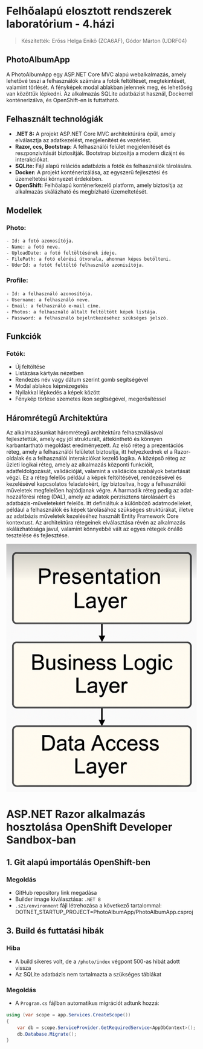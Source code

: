 # Felhőalapú elosztott rendszerek laboratórium - 4.házi

>Készítették: Erőss Helga Enikő (ZCA6AF), Gódor Márton (UDRF04)

## PhotoAlbumApp
A PhotoAlbumApp egy ASP.NET Core MVC alapú webalkalmazás, amely lehetővé teszi a felhasználók számára a fotók feltöltését, megtekintését, valamint törlését. A fényképek modal ablakban jelennek meg, és lehetőség van közöttük lépkedni. Az alkalmazás SQLite adatbázist használ, Dockerrel konténerizálva, és OpenShift-en is futtatható.

## Felhasznált technológiák
- **.NET 8:** A projekt ASP.NET Core MVC architektúrára épül, amely elválasztja az adatkezelést, megjelenítést és vezérlést.
- **Razor, ccs, Bootstrap:** A felhasználói felület megjelenítését és reszponzivitását biztosítják. Bootstrap biztosítja a modern dizájnt és interakciókat.
- **SQLite:** Fájl alapú relációs adatbázis a fotók és felhasználók tárolására.
- **Docker:** A projekt konténerizálása, az egyszerű fejlesztési és üzemeltetési környezet érdekében.
- **OpenShift:** Felhőalapú konténerkezelő platform, amely biztosítja az alkalmazás skálázható és megbízható üzemeltetését.

## Modellek
### Photo:
    - Id: a fotó azonosítója.
    - Name: a fotó neve.
    - UploadDate: a fotó feltöltésének ideje.
    - FilePath: a fotó elérési útvonala, ahonnan képes betölteni.
    - UderId: a fotót feltöltő felhasználó azonisítója.
### Profile:
    - Id: a felhasználó azonosítója.
    - Username: a felhasználó neve.
    - Email: a felhasználó e-mail címe.
    - Photos: a felhasználó általt feltöltött képek listája.
    - Password: a felhasználó bejelntkezéséhez szükséges jelszó.

## Funkciók
### Fotók:
- Új feltöltése
- Listázása kártyás nézetben
- Rendezés név vagy dátum szerint gomb segítségével
- Modal ablakos képnézegetés
- Nyilakkal lépkedés a képek között
- Fénykép törlése szemetes ikon segítségével, megerősítéssel

## Háromrétegű Architektúra
Az alkalmazásunkat háromrétegű architektúra felhasználásával fejlesztettük, amely egy jól strukturált, áttekinthető és könnyen karbantartható megoldást eredményezett. Az első réteg a prezentációs réteg, amely a felhasználói felületet biztosítja, itt helyezkednek el a Razor-oldalak és a felhasználói interakciókat kezelő logika. A középső réteg az üzleti logikai réteg, amely az alkalmazás központi funkcióit, adatfeldolgozását, validációját, valamint a validációs szabályok betartását végzi. Ez a réteg felelős például a képek feltöltésével, rendezésével és kezelésével kapcsolatos feladatokért, így biztosítva, hogy a felhasználói műveletek megfelelően hajtódjanak végre. A harmadik réteg pedig az adat-hozzáférési réteg (DAL), amely az adatok perzisztens tárolásáért és adatbázis-műveletekért felelős. Itt definiáltuk a különböző adatmodelleket, például a felhasználók és képek tárolásához szükséges struktúrákat, illetve az adatbázis műveletek kezeléséhez használt Entity Framework Core kontextust. Az architektúra rétegeinek elválasztása révén az alkalmazás skálázhatósága javul, valamint könnyebbé vált az egyes rétegek önálló tesztelése és fejlesztése. 

![Three Layer Architecture](layers.png)

# ASP.NET Razor alkalmazás hosztolása OpenShift Developer Sandbox-ban


## 1. Git alapú importálás OpenShift-ben

### Megoldás
- GitHub repository link megadása
- Builder image kiválasztása: `.NET 8`
- `.s2i/environment` fájl létrehozása a következő tartalommal: DOTNET_STARTUP_PROJECT=PhotoAlbumApp/PhotoAlbumApp.csproj

## 3. Build és futtatási hibák

### Hiba
- A build sikeres volt, de a `/photo/index` végpont 500-as hibát adott vissza
- Az SQLite adatbázis nem tartalmazta a szükséges táblákat

### Megoldás
- A `Program.cs` fájlban automatikus migrációt adtunk hozzá:

```csharp
using (var scope = app.Services.CreateScope())
{
    var db = scope.ServiceProvider.GetRequiredService<AppDbContext>();
    db.Database.Migrate();
}


